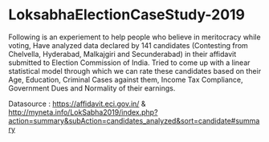 # LoksabhaElectionCaseStudy-2019

Following is an experiement to help people who believe in meritocracy while voting, Have analyzed data declared by 141 candidates (Contesting from Chelvella, Hyderabad, Malkajgiri and Secunderabad) in their affidavit submitted to Election Commission of India. Tried to come up with a linear statistical model through which we can rate these candidates based on their Age, Education, Criminal Cases against them, Income Tax Compliance, Government Dues and Normality of their earnings. 

Datasource : https://affidavit.eci.gov.in/ & http://myneta.info/LokSabha2019/index.php?action=summary&subAction=candidates_analyzed&sort=candidate#summary
